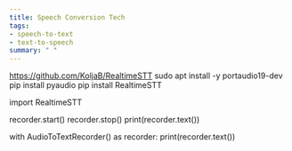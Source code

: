 ```yaml
---
title: Speech Conversion Tech
tags: 
- speech-to-text
- text-to-speech
summary: " "
---
```



https://github.com/KoljaB/RealtimeSTT
sudo apt install -y portaudio19-dev
pip install pyaudio
pip install RealtimeSTT


import RealtimeSTT


recorder.start()
recorder.stop()
print(recorder.text())

with AudioToTextRecorder() as recorder:
    print(recorder.text())